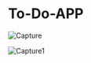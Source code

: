 # To-Do-APP

![Capture](https://github.com/Dhruvpandey08/To-Do-APP/assets/87525399/f9edfcf6-b7c0-442f-974d-cc2b2ec3fb76)


![Capture1](https://github.com/Dhruvpandey08/To-Do-APP/assets/87525399/20abecf3-9d5c-4800-b10d-916ce6eb16c0)


